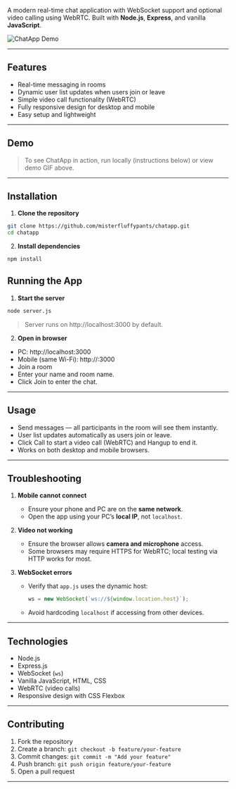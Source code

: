 A modern real-time chat application with WebSocket support and optional video calling using WebRTC. Built with **Node.js**, **Express**, and vanilla **JavaScript**.  

![ChatApp Demo](assets/demo.gif)  

---

## Features

- Real-time messaging in rooms  
- Dynamic user list updates when users join or leave  
- Simple video call functionality (WebRTC)  
- Fully responsive design for desktop and mobile  
- Easy setup and lightweight  

---

## Demo

> To see ChatApp in action, run locally (instructions below) or view demo GIF above.

---

## Installation

1. **Clone the repository**

```bash
git clone https://github.com/misterfluffypants/chatapp.git
cd chatapp
```

2. **Install dependencies**

```bash
npm install
```

## Running the App

1. **Start the server**

```bash
node server.js
```

> Server runs on http://localhost:3000 by default.

2. **Open in browser**

- PC: http://localhost:3000
- Mobile (same Wi-Fi): http://<your-pc-ip>:3000
- Join a room
- Enter your name and room name.
- Click Join to enter the chat.

---

## Usage

- Send messages — all participants in the room will see them instantly.
- User list updates automatically as users join or leave.
- Click Call to start a video call (WebRTC) and Hangup to end it.
- Works on both desktop and mobile browsers.

---

## Troubleshooting

1. **Mobile cannot connect**

   * Ensure your phone and PC are on the **same network**.
   * Open the app using your PC’s **local IP**, not `localhost`.

2. **Video not working**

   * Ensure the browser allows **camera and microphone** access.
   * Some browsers may require HTTPS for WebRTC; local testing via HTTP works for most.

3. **WebSocket errors**

   * Verify that `app.js` uses the dynamic host:

     ```js
     ws = new WebSocket(`ws://${window.location.host}`);
     ```
   * Avoid hardcoding `localhost` if accessing from other devices.

---

## Technologies

* Node.js
* Express.js
* WebSocket (`ws`)
* Vanilla JavaScript, HTML, CSS
* WebRTC (video calls)
* Responsive design with CSS Flexbox

---

## Contributing

1. Fork the repository
2. Create a branch: `git checkout -b feature/your-feature`
3. Commit changes: `git commit -m "Add your feature"`
4. Push branch: `git push origin feature/your-feature`
5. Open a pull request

---
